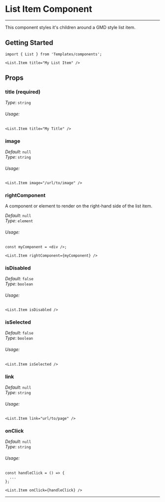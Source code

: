 # List Item Component
---

This component styles it's children around a GMD style list item.

## Getting Started

```
import { List } from 'Templates/components';

<List.Item title="My List Item" />
```

## Props

### title (required)

_Type_: `string`<br>

###### Usage:

```
<List.Item title="My Title" />
```

### image

_Default_: `null`<br>
_Type_: `string`<br>

###### Usage:

```
<List.Item image="/url/to/image" />
```

### rightComponent

A component or element to render on the right-hand side of the list item.

_Default_: `null`<br>
_Type_: `element`<br>

###### Usage:

```
const myComponent = <div />;

<List.Item rightComponent={myComponent} />
```

### isDisabled

_Default_: `false`<br>
_Type_: `boolean`<br>

###### Usage:

```
<List.Item isDisabled />
```

### isSelected

_Default_: `false`<br>
_Type_: `boolean`<br>

###### Usage:

```
<List.Item isSelected />
```

### link

_Default_: `null`<br>
_Type_: `string`<br>

###### Usage:

```
<List.Item link="url/to/page" />
```

### onClick

_Default_: `null`<br>
_Type_: `string`<br>

###### Usage:

```
const handleClick = () => {
  ...
};

<List.Item onClick={handleClick} />
```
---

